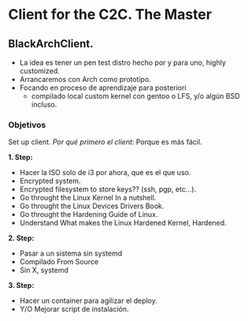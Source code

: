 # Client for the C2C. The Master

## BlackArchClient.

* La idea es tener un pen test distro hecho por y para uno, highly customized.
* Arrancaremos con Arch como prototipo.
* Focando en proceso de aprendizaje para posteriori
  * compilado local custom kernel con gentoo o LFS, y/o algún BSD incluso.


### __Objetivos__
Set up client.
_Por qué primero el client_:
 Porque es más fácil.

__1. Step:__ 
* Hacer la ISO solo de i3 por ahora, que es el que uso.
* Encrypted system.
* Encrypted filesystem to store keys?? (ssh, pgp, etc...).
* Go throught the Linux Kernel In a nutshell.
* Go throught the Linux Devices Drivers Book.
* Go throught the Hardening Guide of Linux.
* Understand What makes the Linux Hardened Kernel, Hardened.

__2. Step:__
* Pasar a un sistema sin systemd
* Compilado From Source
* Sin X, systemd  

__3. Step:__
* Hacer un container para agilizar el deploy.
* Y/O Mejorar script de instalación.

